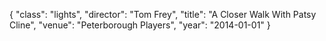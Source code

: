{
  "class": "lights",
  "director": "Tom Frey",
  "title": "A Closer Walk With Patsy Cline",
  "venue": "Peterborough Players",
  "year": "2014-01-01"
}
